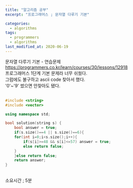 ```yaml
---
title: "알고리즘 공부"
excerpt: "프로그래머스 ; 문자열 다루기 기본"

categories:
  - algorithms
tags:
  - programmers
  - algorithms
last_modified_at: 2020-06-19
---
```


문자열 다루기 기본 - 연습문제  
<https://programmers.co.kr/learn/courses/30/lessons/12918>  
프로그래머스 1단계 기본 문제라 너무 쉬웠다.  
그럼에도 불구하고 ascii code 찾아서 했다.  
'0'~'9' 썼으면 안찾아도 됐다.  
<br>
```cpp
#include <string>
#include <vector>

using namespace std;

bool solution(string s) {
    bool answer = true;
    if(s.size()==4 || s.size()==6){
    for(int i=0;i<s.size();i++){
        if(s[i]>=48 && s[i]<=57) answer = true;
        else return false;
    }
    }else return false;
    return answer;
}
```
<br>
소요시간 ; 5분
